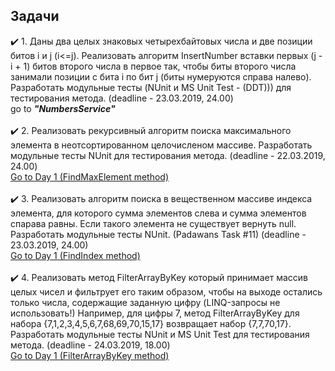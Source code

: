 ## Задачи
:heavy_check_mark: 1. Даны два целых знаковых четырехбайтовых числа и две позиции битов i и j (i<=j). Реализовать алгоритм InsertNumber вставки первых (j - i + 1) битов второго числа в первое так, чтобы биты второго числа занимали позиции с бита i по бит j (биты нумеруются справа налево). Разработать модульные тесты (NUnit и MS Unit Test - (DDT))) для тестирования метода. (deadline - 23.03.2019, 24.00)<br/>
go to **_"NumbersService"_**<br/><br/>
:heavy_check_mark: 2. Реализовать рекурсивный алгоритм поиска максимального элемента в неотсортированном целочисленом массиве. Разработать модульные тесты NUnit для тестирования метода. (deadline - 22.03.2019, 24.00)<br/> 
[Go to Day 1 (FindMaxElement method)](https://github.com/UltramarineDev/NET1.S.2019.Sokolova.01/blob/master/Sorting/ArrayExtension.cs)
<br/><br/>
:heavy_check_mark: 3. Реализовать алгоритм поиска в вещественном массиве индекса элемента, для которого сумма элементов слева и сумма элементов спарава равны. Если такого элемента не существует вернуть null. Разработать модульные тесты NUnit. (Padawans Task #11) (deadline - 23.03.2019, 24.00)<br/>
[Go to Day 1 (FindIndex method)](https://github.com/UltramarineDev/NET1.S.2019.Sokolova.01/blob/master/Sorting/ArrayExtension.cs)<br/><br/>
:heavy_check_mark: 4. Реализовать метод FilterArrayByKey который принимает массив целых чисел и фильтрует его таким образом, чтобы на выходе остались только числа, содержащие заданную цифру (LINQ-запросы не использовать!) Например, для цифры 7, метод FilterArrayByKey для набора {7,1,2,3,4,5,6,7,68,69,70,15,17} возвращает набор {7,7,70,17}. Разработать модульные тесты NUnit и MS Unit Test для тестирования метода. (deadline - 24.03.2019, 18.00)<br/>
[Go to Day 1 (FilterArrayByKey method)](https://github.com/UltramarineDev/NET1.S.2019.Sokolova.01/blob/master/Sorting/ArrayExtension.cs)
